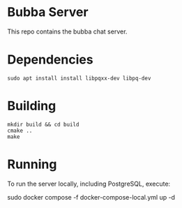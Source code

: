 # Bubba Server

This repo contains the bubba chat server.

# Dependencies

```
sudo apt install install libpqxx-dev libpq-dev
```

# Building

```
mkdir build && cd build
cmake ..
make
```

# Running

To run the server locally, including PostgreSQL, execute:

sudo docker compose -f docker-compose-local.yml up -d
